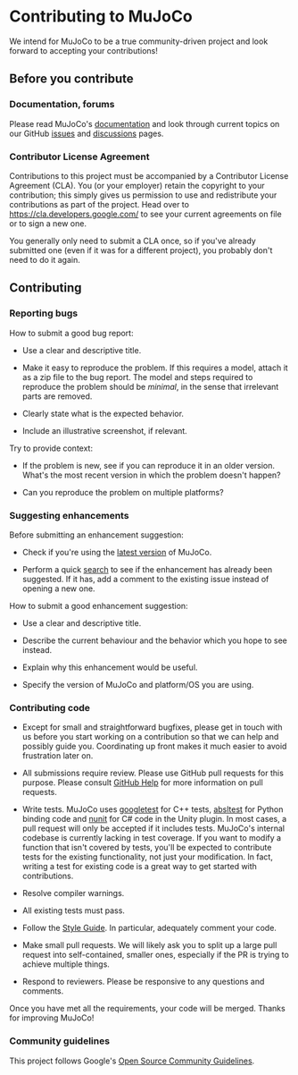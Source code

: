 # Contributing to MuJoCo

We intend for MuJoCo to be a true community-driven project and look forward to
accepting your contributions!

## Before you contribute

### Documentation, forums

Please read MuJoCo's [documentation](https://mujoco.readthedocs.io/) and look
through current topics on our GitHub
[issues](https://github.com/google-deepmind/mujoco/issues) and
[discussions](https://github.com/google-deepmind/mujoco/discussions) pages.

### Contributor License Agreement

Contributions to this project must be accompanied by a Contributor License
Agreement (CLA). You (or your employer) retain the copyright to your
contribution; this simply gives us permission to use and redistribute your
contributions as part of the project. Head over to
<https://cla.developers.google.com/> to see your current agreements on file or
to sign a new one.

You generally only need to submit a CLA once, so if you've already submitted one
(even if it was for a different project), you probably don't need to do it
again.

## Contributing

### Reporting bugs

How to submit a good bug report:

- Use a clear and descriptive title.

- Make it easy to reproduce the problem. If this requires a model, attach it as
a zip file to the bug report. The model and steps required to reproduce the
problem should be *minimal*, in the sense that irrelevant parts are
removed.

- Clearly state what is the expected behavior.

- Include an illustrative screenshot, if relevant.

Try to provide context:

- If the problem is new, see if you can reproduce it in an older version.
What's the most recent version in which the problem doesn't happen?

- Can you reproduce the problem on multiple platforms?

### Suggesting enhancements

Before submitting an enhancement suggestion:

- Check if you're using the [latest
version](https://github.com/google-deepmind/mujoco/releases/latest) of MuJoCo.

- Perform a quick [search](https://github.com/google-deepmind/mujoco/issues) to
see if the enhancement has already been suggested. If it has, add a comment to
the existing issue instead of opening a new one.

How to submit a good enhancement suggestion:

- Use a clear and descriptive title.

- Describe the current behaviour and the behavior which you hope to see instead.

- Explain why this enhancement would be useful.

- Specify the version of MuJoCo and platform/OS you are using.

### Contributing code

- Except for small and straightforward bugfixes, please get in touch with us
before you start working on a contribution so that we can help and possibly
guide you. Coordinating up front makes it much easier to avoid frustration later
on.

- All submissions require review. Please use GitHub pull requests for this
purpose. Please consult
[GitHub Help](https://help.github.com/articles/about-pull-requests/) for more
information on pull requests.

- Write tests. MuJoCo uses [googletest](https://github.com/google/googletest)
for C++ tests, [absltest](https://abseil.io/docs/python/guides/testing) for
Python binding code and [nunit](https://nunit.org/) for C# code in the Unity
plugin. In most cases, a pull request will only be accepted if it includes
tests. MuJoCo's internal codebase is currently lacking in test coverage. If you
want to modify a function that isn't covered by tests, you'll be expected to
contribute tests for the existing functionality, not just your modification. In
fact, writing a test for existing code is a great way to get started with
contributions.

- Resolve compiler warnings.

- All existing tests must pass.

- Follow the [Style Guide](./STYLEGUIDE.md). In particular, adequately comment
your code.

- Make small pull requests. We will likely ask you to split up a large pull
request into self-contained, smaller ones, especially if the PR is trying to
achieve multiple things.

- Respond to reviewers. Please be responsive to any questions and comments.

Once you have met all the requirements, your code will be merged.
Thanks for improving MuJoCo!



### Community guidelines

This project follows Google's
[Open Source Community Guidelines](https://opensource.google/conduct/).
